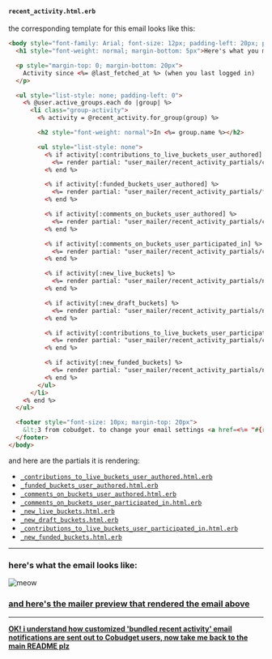 #### `recent_activity.html.erb`

the corresponding template for this email looks like this:

```html
<body style="font-family: Arial; font-size: 12px; padding-left: 20px; padding-top: 20px;">
  <h1 style="font-weight: normal; margin-bottom: 5px">Here's what you missed...</h1>

  <p style="margin-top: 0; margin-bottom: 20px">
    Activity since <%= @last_fetched_at %> (when you last logged in)
  </p>

  <ul style="list-style: none; padding-left: 0">
    <% @user.active_groups.each do |group| %>
      <li class="group-activity">
        <% activity = @recent_activity.for_group(group) %>

        <h2 style="font-weight: normal">In <%= group.name %></h2>

        <ul style="list-style: none">
          <% if activity[:contributions_to_live_buckets_user_authored] %>
            <%= render partial: "user_mailer/recent_activity_partials/contributions_to_live_buckets_user_authored", locals: {contributions_grouped_by_bucket: activity[:contributions_to_live_buckets_user_authored].group_by { |c| c.bucket }, user: @user} %>
          <% end %>

          <% if activity[:funded_buckets_user_authored] %>
            <%= render partial: "user_mailer/recent_activity_partials/funded_buckets_user_authored", locals: {buckets: activity[:funded_buckets_user_authored], user: @user} %>
          <% end %>

          <% if activity[:comments_on_buckets_user_authored] %>
            <%= render partial: "user_mailer/recent_activity_partials/comments_on_buckets_user_authored", locals: {comments_grouped_by_bucket: activity[:comments_on_buckets_user_authored].group_by { |c| c.bucket }, user: @user} %>
          <% end %>

          <% if activity[:comments_on_buckets_user_participated_in] %>
            <%= render partial: "user_mailer/recent_activity_partials/comments_on_buckets_user_participated_in", locals: {comments_grouped_by_bucket: activity[:comments_on_buckets_user_participated_in].group_by { |c| c.bucket }, user: @user} %>
          <% end %>

          <% if activity[:new_live_buckets] %>
            <%= render partial: "user_mailer/recent_activity_partials/new_live_buckets", locals: {buckets: activity[:new_live_buckets], membership: @user.membership_for(group)} %>
          <% end %>

          <% if activity[:new_draft_buckets] %>
            <%= render partial: "user_mailer/recent_activity_partials/new_draft_buckets", locals: {buckets: activity[:new_draft_buckets]} %>
          <% end %>

          <% if activity[:contributions_to_live_buckets_user_participated_in] %>
            <%= render partial: "user_mailer/recent_activity_partials/contributions_to_live_buckets_user_participated_in", locals: {contributions_grouped_by_bucket: activity[:contributions_to_live_buckets_user_participated_in].group_by { |c| c.bucket }, user: @user} %>
          <% end %>

          <% if activity[:new_funded_buckets] %>
            <%= render partial: "user_mailer/recent_activity_partials/new_funded_buckets", locals: {buckets: activity[:new_funded_buckets], user: @user} %>
          <% end %>
        </ul>
      </li>
    <% end %>
  </ul>

  <footer style="font-size: 10px; margin-top: 20px">
    &lt;3 from cobudget. to change your email settings <a href=<%= "#{root_url}#/email_settings" %>>click here</a>
  </footer>
</body>
```

and here are the partials it is rendering:
  - [`_contributions_to_live_buckets_user_authored.html.erb`]('./recent_activity_partials/_contributions_to_live_buckets_user_authored.html.erb')
  - [`_funded_buckets_user_authored.html.erb`]('./recent_activity_partials/_funded_buckets_user_authored.html.erb')
  - [`_comments_on_buckets_user_authored.html.erb`]('./recent_activity_partials/_comments_on_buckets_user_authored.html.erb')
  - [`_comments_on_buckets_user_participated_in.html.erb`]('./recent_activity_partials/_comments_on_buckets_user_participated_in.html.erb')
  - [`_new_live_buckets.html.erb`]('./recent_activity_partials/_new_live_buckets.html.erb')
  - [`_new_draft_buckets.html.erb`]('./recent_activity_partials/_new_draft_buckets.html.erb')
  - [`_contributions_to_live_buckets_user_participated_in.html.erb`]('./recent_activity_partials/_contributions_to_live_buckets_user_participated_in.html.erb')
  - [`_new_funded_buckets.html.erb`]('./recent_activity_partials/_new_funded_buckets.html.erb')

---

### here's what the email looks like:

![meow](http://i.imgur.com/mvwVqAr.png)

### [and here's the mailer preview that rendered the email above](./user-mailer-preview.md)

---

**[OK! i understand how customized 'bundled recent activity' email notifications are sent out to Cobudget users, now take me back to the main README plz](./README.md)**
